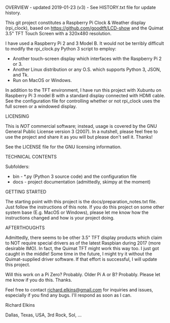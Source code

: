 OVERVIEW - updated 2019-01-23 (v3) - See HISTORY.txt file for update history.

This git project constitutes a Raspberry Pi Clock & Weather display (rpi_clock), based on https://github.com/goodtft/LCD-show and the Quimat 3.5" TFT Touch Screen with a 320x480 resolution.

I have used a Raspberry Pi 2 and 3 Model B.  It would not be terribly difficult to modify the rpi_clock.py Python 3 script to employ:

* Another touch-screen display which interfaces with the Raspberry Pi 2 or 3.
* Another Linux distribution or any O.S. which supports Python 3, JSON, and Tk.
* Run on MacOS or Windows.

In addition to the TFT environment, I have run this project with Xubuntu on Raspberry Pi 3 model B with a standard display connected with HDMI cable.  See the configuration file for controlling whether or not rpi_clock uses the full screen or a windowed display.

LICENSING

This is *NOT* commercial software; instead, usage is covered by the GNU General Public License version 3 (2007).  In a nutshell, please feel free to use the project and share it as you will but please don't sell it.  Thanks!

See the LICENSE file for the GNU licensing information.

TECHNICAL CONTENTS

Subfolders:

* bin - *.py (Python 3 source code) and the configuration file
* docs - project documentation (admittedly, skimpy at the moment)

GETTING STARTED

The starting point with this project is the docs/preparation_notes.txt file.  Just follow the instructions of this note. If you do this project on some other system base (E.g. MacOS or Windows), please let me know how the instructions changed and how is your project doing. 

AFTERTHOUGHTS

Admittedly, there seems to be other 3.5" TFT display products which claim to NOT require special drivers as of the latest Raspbian during 2017 (more desirable IMO).  In fact, the Quimat TFT might work this way too.  I just got caught in the middle!  Some time in the future, I might try it without the Quimat-supplied driver software.  If that effort is successful, I will update this project.

Will this work on a Pi Zero?  Probably.  Older Pi A or B?  Probably.  Please let me know if you do this.  Thanks.

Feel free to contact richard.elkins@gmail.com for inquiries and issues, especially if you find any bugs.  I'll respond as soon as I can.

Richard Elkins

Dallas, Texas, USA, 3rd Rock, Sol, ...

